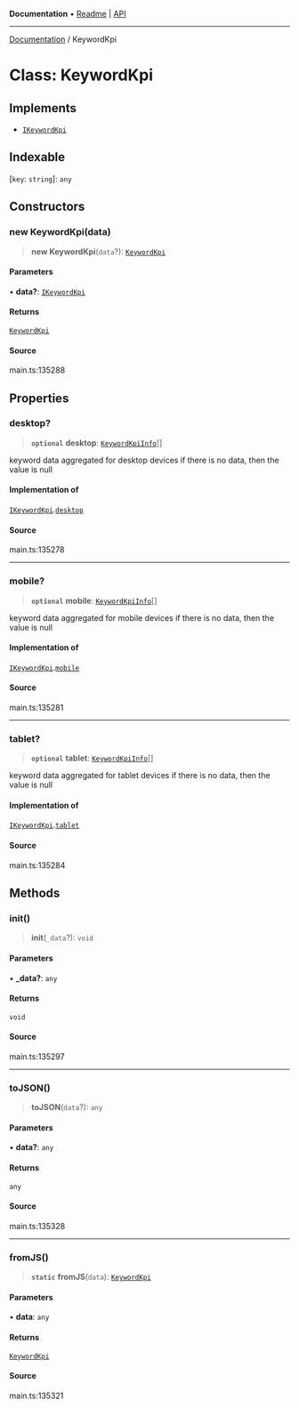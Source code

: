 **Documentation** • [Readme](../README.md) \| [API](../globals.md)

***

[Documentation](../README.md) / KeywordKpi

# Class: KeywordKpi

## Implements

- [`IKeywordKpi`](../interfaces/IKeywordKpi.md)

## Indexable

 \[`key`: `string`\]: `any`

## Constructors

### new KeywordKpi(data)

> **new KeywordKpi**(`data`?): [`KeywordKpi`](KeywordKpi.md)

#### Parameters

• **data?**: [`IKeywordKpi`](../interfaces/IKeywordKpi.md)

#### Returns

[`KeywordKpi`](KeywordKpi.md)

#### Source

main.ts:135288

## Properties

### desktop?

> **`optional`** **desktop**: [`KeywordKpiInfo`](KeywordKpiInfo.md)[]

keyword data aggregated for desktop devices
if there is no data, then the value is null

#### Implementation of

[`IKeywordKpi`](../interfaces/IKeywordKpi.md).[`desktop`](../interfaces/IKeywordKpi.md#desktop)

#### Source

main.ts:135278

***

### mobile?

> **`optional`** **mobile**: [`KeywordKpiInfo`](KeywordKpiInfo.md)[]

keyword data aggregated for mobile devices
if there is no data, then the value is null

#### Implementation of

[`IKeywordKpi`](../interfaces/IKeywordKpi.md).[`mobile`](../interfaces/IKeywordKpi.md#mobile)

#### Source

main.ts:135281

***

### tablet?

> **`optional`** **tablet**: [`KeywordKpiInfo`](KeywordKpiInfo.md)[]

keyword data aggregated for tablet devices
if there is no data, then the value is null

#### Implementation of

[`IKeywordKpi`](../interfaces/IKeywordKpi.md).[`tablet`](../interfaces/IKeywordKpi.md#tablet)

#### Source

main.ts:135284

## Methods

### init()

> **init**(`_data`?): `void`

#### Parameters

• **\_data?**: `any`

#### Returns

`void`

#### Source

main.ts:135297

***

### toJSON()

> **toJSON**(`data`?): `any`

#### Parameters

• **data?**: `any`

#### Returns

`any`

#### Source

main.ts:135328

***

### fromJS()

> **`static`** **fromJS**(`data`): [`KeywordKpi`](KeywordKpi.md)

#### Parameters

• **data**: `any`

#### Returns

[`KeywordKpi`](KeywordKpi.md)

#### Source

main.ts:135321
